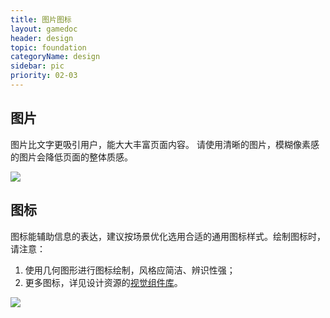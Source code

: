 ```yaml
---
title: 图片图标
layout: gamedoc
header: design
topic: foundation
categoryName: design
sidebar: pic
priority: 02-03
---
```


## 图片
图片比文字更吸引用户，能大大丰富页面内容。
请使用清晰的图片，模糊像素感的图片会降低页面的整体质感。
<div class="m-doc-custom-examples-correct">
	<img src="/img/game/design/foundation/pic/1.png">
</div>

## 图标
图标能辅助信息的表达，建议按场景优化选用合适的通用图标样式。绘制图标时，请注意：
1. 使用几何图形进行图标绘制，风格应简洁、辨识性强；
2. 更多图标，详见设计资源的[视觉组件库](../../resource/uikit/)。
<div class="m-doc-custom-examples-correct">
	<img src="/img/game/design/foundation/pic/2.png">
</div>